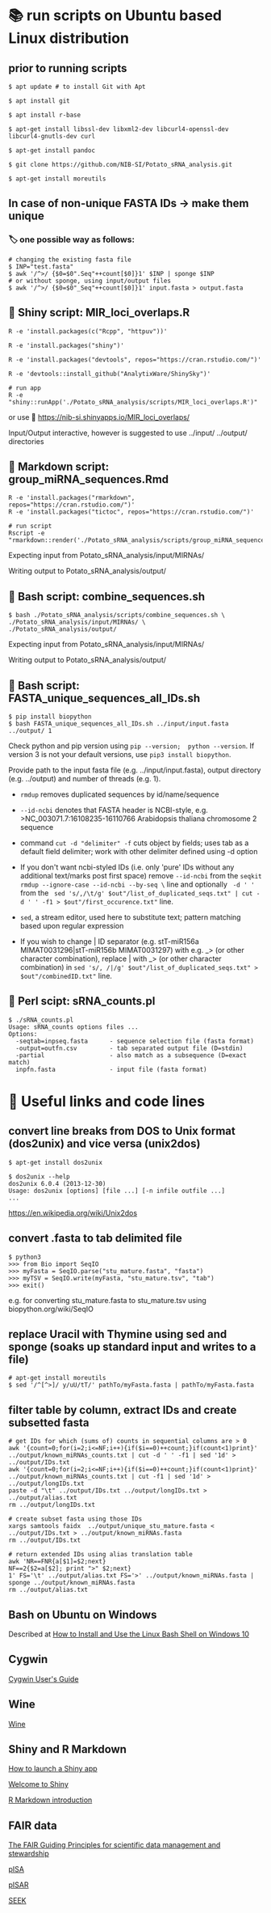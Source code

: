 # 📚 run scripts on Ubuntu based Linux distribution

## prior to running scripts

```
$ apt update # to install Git with Apt

$ apt install git

$ apt install r-base

$ apt-get install libssl-dev libxml2-dev libcurl4-openssl-dev libcurl4-gnutls-dev curl

$ apt-get install pandoc

$ git clone https://github.com/NIB-SI/Potato_sRNA_analysis.git

$ apt-get install moreutils

```

## In case of non-unique FASTA IDs -> make them unique
### 🏷 one possible way as follows:
```
# changing the existing fasta file
$ INP="test.fasta"
$ awk '/^>/ {$0=$0".Seq"++count[$0]}1' $INP | sponge $INP
# or without sponge, using input/output files
$ awk '/^>/ {$0=$0"_Seq"++count[$0]}1' input.fasta > output.fasta
```

## 📓 Shiny script: MIR_loci_overlaps.R

```
R -e 'install.packages(c("Rcpp", "httpuv"))'

R -e 'install.packages("shiny")'

R -e 'install.packages("devtools", repos="https://cran.rstudio.com/")'

R -e 'devtools::install_github("AnalytixWare/ShinySky")'

# run app
R -e "shiny::runApp('./Potato_sRNA_analysis/scripts/MIR_loci_overlaps.R')"
```
or use 🍂 https://nib-si.shinyapps.io/MIR_loci_overlaps/

Input/Output interactive, however is suggested to use ../input/ ../output/ directories

## 📓 Markdown script: group_miRNA_sequences.Rmd
```
R -e 'install.packages("rmarkdown", repos="https://cran.rstudio.com/")'
R -e 'install.packages("tictoc", repos="https://cran.rstudio.com/")'

# run script
Rscript -e "rmarkdown::render('./Potato_sRNA_analysis/scripts/group_miRNA_sequences.Rmd')"
```
Expecting input from Potato_sRNA_analysis/input/MIRNAs/

Writing output to Potato_sRNA_analysis/output/

## 📓 Bash script: combine_sequences.sh
```
$ bash ./Potato_sRNA_analysis/scripts/combine_sequences.sh \
./Potato_sRNA_analysis/input/MIRNAs/ \
./Potato_sRNA_analysis/output/

```
Expecting input from Potato_sRNA_analysis/input/MIRNAs/

Writing output to Potato_sRNA_analysis/output/


## 📓 Bash script: FASTA_unique_sequences_all_IDs.sh
```
$ pip install biopython
$ bash FASTA_unique_sequences_all_IDs.sh ../input/input.fasta ../output/ 1
```
Check python and pip version using ```pip --version;  python --version```. If version 3 is not your default versions, use ```pip3 install biopython```.

Provide path to the input fasta file (e.g. ../input/input.fasta), output directory (e.g. ../output) and number of threads (e.g. 1).

-  ```rmdup``` removes duplicated sequences by id/name/sequence
-  ```--id-ncbi``` denotes that FASTA header is NCBI-style, e.g. >NC_003071.7:16108235-16110766 Arabidopsis thaliana chromosome 2 sequence
-  command ```cut -d "delimiter" -f``` cuts object by fields; uses tab as a default field delimiter; work with other delimiter defined using -d option
- If you don't want ncbi-styled IDs (i.e. only 'pure' IDs without any additional text/marks post first space) remove ```--id-ncbi``` from the ```seqkit rmdup --ignore-case --id-ncbi --by-seq \``` line and optionally ``` -d ' '```  from the ``` sed 's/,/\t/g' $out"/list_of_duplicated_seqs.txt" | cut -d ' ' -f1 > $out"/first_occurence.txt"```  line.

-  ```sed```, a stream editor, used here to substitute text; pattern matching based upon regular expression
- If you wish to change | ID separator (e.g. stT-miR156a MIMAT0031296|stT-miR156b MIMAT0031297) with e.g. \_> (or other character combination), replace | with \_> (or other character combination) in ``` sed 's/, /|/g' $out"/list_of_duplicated_seqs.txt" > $out"/combinedID.txt" ``` line.


## 📓 Perl scipt: sRNA_counts.pl
```
$ ./sRNA_counts.pl
Usage: sRNA_counts options files ...
Options:
  -seqtab=inpseq.fasta      - sequence selection file (fasta format)
  -output=outfn.csv         - tab separated output file (D=stdin)
  -partial                  - also match as a subsequence (D=exact match)
  inpfn.fasta               - input file (fasta format)
```

# 📝 Useful links and code lines

## convert line breaks from DOS to Unix format (dos2unix) and vice versa (unix2dos)
```
$ apt-get install dos2unix

$ dos2unix --help
dos2unix 6.0.4 (2013-12-30)
Usage: dos2unix [options] [file ...] [-n infile outfile ...]
...
```
<https://en.wikipedia.org/wiki/Unix2dos>

## convert .fasta to tab delimited file
```
$ python3
>>> from Bio import SeqIO
>>> myFasta = SeqIO.parse("stu_mature.fasta", "fasta")
>>> myTSV = SeqIO.write(myFasta, "stu_mature.tsv", "tab")
>>> exit()
```
e.g. for converting stu_mature.fasta to stu_mature.tsv using biopython.org/wiki/SeqIO

## replace Uracil with Thymine using sed and sponge (soaks up standard input and writes to a file)
```
# apt-get install moreutils
$ sed '/^[^>]/ y/uU/tT/' pathTo/myFasta.fasta | pathTo/myFasta.fasta
```

## filter table by column, extract IDs and create subsetted fasta
```
# get IDs for which (sums of) counts in sequential columns are > 0 
awk '{count=0;for(i=2;i<=NF;i++){if($i==0)++count;}if(count<1)print}' ../output/known_miRNAs_counts.txt | cut -d ' ' -f1 | sed '1d' > ../output/IDs.txt
awk '{count=0;for(i=2;i<=NF;i++){if($i==0)++count;}if(count<1)print}' ../output/known_miRNAs_counts.txt | cut -f1 | sed '1d' > ../output/longIDs.txt
paste -d "\t" ../output/IDs.txt ../output/longIDs.txt > ../output/alias.txt
rm ../output/longIDs.txt

# create subset fasta using those IDs
xargs samtools faidx  ../output/unique_stu_mature.fasta < ../output/IDs.txt > ../output/known_miRNAs.fasta
rm ../output/IDs.txt

# return extended IDs using alias translation table
awk 'NR==FNR{a[$1]=$2;next}
NF==2{$2=a[$2]; print ">" $2;next}
1' FS='\t' ../output/alias.txt FS='>' ../output/known_miRNAs.fasta | sponge ../output/known_miRNAs.fasta
rm ../output/alias.txt
```

## Bash on Ubuntu on Windows

Described at [How to Install and Use the Linux Bash Shell on Windows 10](https://www.howtogeek.com/249966/how-to-install-and-use-the-linux-bash-shell-on-windows-10/)

## Cygwin

[Cygwin User's Guide](https://cygwin.com/cygwin-ug-net.html)

## Wine

[Wine](https://www.winehq.org/)


## Shiny and R Markdown

[How to launch a Shiny app](https://shiny.rstudio.com/articles/running.html/)

[Welcome to Shiny](https://shiny.rstudio.com/tutorial/written-tutorial/lesson1/)

[R Markdown introduction](https://rmarkdown.rstudio.com/lesson-1.html)

## FAIR data

[The FAIR Guiding Principles for scientific data management and stewardship](https://www.nature.com/articles/sdata201618)

[pISA](https://github.com/NIB-SI/pISA)

[pISAR](https://github.com/NIB-SI/pisar)

[SEEK](https://seek4science.org/)
